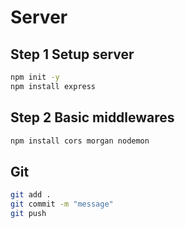 # Server

## Step 1 Setup server

```bash
npm init -y
npm install express
```

## Step 2 Basic middlewares

```bash
npm install cors morgan nodemon
```

## Git

```bash
git add .
git commit -m "message"
git push
```
